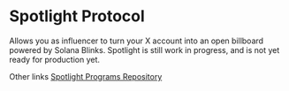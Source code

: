 # Spotlight Protocol

Allows you as influencer to turn your X account into an open billboard powered by Solana Blinks. Spotlight is still work in progress, and is not yet ready for production yet.

Other links
[Spotlight Programs Repository](https://github.com/nava-labs/spotlight-programs)
